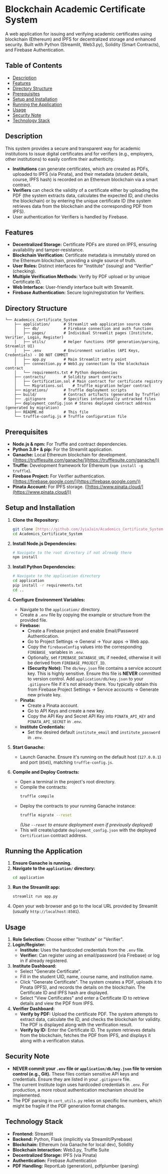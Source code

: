 # Blockchain Academic Certificate System

A web application for issuing and verifying academic certificates using blockchain (Ethereum) and IPFS for decentralized storage and enhanced security. Built with Python (Streamlit, Web3.py), Solidity (Smart Contracts), and Firebase Authentication.



## Table of Contents

*   [Description](#description)
*   [Features](#features)
*   [Directory Structure](#directory-structure)
*   [Prerequisites](#prerequisites)
*   [Setup and Installation](#setup-and-installation)
*   [Running the Application](#running-the-application)
*   [Usage](#usage)
*   [Security Note](#security-note)
*   [Technology Stack](#technology-stack)

## Description

This system provides a secure and transparent way for academic institutions to issue digital certificates and for verifiers (e.g., employers, other institutions) to easily confirm their authenticity.

*   **Institutions** can generate certificates, which are created as PDFs, uploaded to IPFS (via Pinata), and their metadata (student details, course, IPFS hash) is recorded on an Ethereum blockchain via a smart contract.
*   **Verifiers** can check the validity of a certificate either by uploading the PDF (the system extracts data, calculates the expected ID, and checks the blockchain) or by entering the unique certificate ID (the system retrieves data from the blockchain and the corresponding PDF from IPFS).
*   User authentication for Verifiers is handled by Firebase.

## Features

*   **Decentralized Storage:** Certificate PDFs are stored on IPFS, ensuring availability and tamper-resistance.
*   **Blockchain Verification:** Certificate metadata is immutably stored on the Ethereum blockchain, providing a single source of truth.
*   **User Roles:** Distinct interfaces for "Institute" (issuing) and "Verifier" (checking).
*   **Multiple Verification Methods:** Verify by PDF upload or by unique Certificate ID.
*   **Web Interface:** User-friendly interface built with Streamlit.
*   **Firebase Authentication:** Secure login/registration for Verifiers.

## Directory Structure
```
└── Academics_Certificate_System
    ├── application/      # Streamlit web application source code
    │   ├── db/           # Firebase connection and auth functions
    │   ├── pages/        # Individual Streamlit pages (Institute, Verifier, Login, Register)
    │   ├── utils/        # Helper functions (PDF generation/parsing, Streamlit UI)
    │   ├── .env          # Environment variables (API Keys, Credentials) - DO NOT COMMIT
    │   ├── app.py        # Main Streamlit entry point
    │   ├── connection.py # Web3.py connection to the blockchain contract
    │   └── requirements.txt # Python dependencies
    ├── contracts/        # Solidity smart contracts
    │   ├── Certification.sol # Main contract for certificate registry
    │   └── Migrations.sol    # Truffle migration helper contract
    ├── migrations/       # Truffle deployment scripts
    ├── build/            # Contract artifacts (generated by Truffle)
    ├── .gitignore        # Specifies intentionally untracked files
    ├── deployment_config.json # Stores deployed contract address (generated by migration)
    ├── README.md         # This file
    └── truffle-config.js # Truffle configuration file
```

## Prerequisites

*   **Node.js & npm:** For Truffle and contract dependencies.
*   **Python 3.8+ & pip:** For the Streamlit application.
*   **Ganache:** Local Ethereum blockchain for development. ([https://trufflesuite.com/ganache/](https://trufflesuite.com/ganache/))
*   **Truffle:** Development framework for Ethereum (`npm install -g truffle`).
*   **Firebase Project:** For Verifier authentication. ([https://firebase.google.com/](https://firebase.google.com/))
*   **Pinata Account:** For IPFS storage. ([https://www.pinata.cloud/](https://www.pinata.cloud/))

## Setup and Installation

1.  **Clone the Repository:**
    ```bash
    git clone [https://github.com/JyiaJain/Academics_Certificate_System/](https://github.com/JyiaJain/Academics_Certificate_System/)
    cd Academics_Certificate_System
    ```

2.  **Install Node.js Dependencies:**
    ```bash
    # Navigate to the root directory if not already there
    npm install
    ```

3.  **Install Python Dependencies:**
    ```bash
    # Navigate to the application directory
    cd application
    pip install -r requirements.txt
    cd ..
    ```

4.  **Configure Environment Variables:**
    *   Navigate to the `application/` directory.
    *   Create a `.env` file by copying the example or structure from the provided file.
    *   **Firebase:**
        *   Create a Firebase project and enable Email/Password Authentication.
        *   Go to Project Settings -> General -> Your apps -> Web app.
        *   Copy the `firebaseConfig` values into the corresponding `FIREBASE_` variables in `.env`.
        *   Optionally, set `FIREBASE_DATABASE_URL` if needed, otherwise it will be derived from `FIREBASE_PROJECT_ID`.
        *   **(Security Note):** The `db/key.json` file contains a service account key. This is highly sensitive. Ensure this file is **NEVER** committed to version control. Add `application/db/key.json` to your `.gitignore` file if it's not already there. You typically obtain this from Firebase Project Settings -> Service accounts -> Generate new private key.
    *   **Pinata:**
        *   Create a Pinata account.
        *   Go to API Keys and create a new key.
        *   Copy the API Key and Secret API Key into `PINATA_API_KEY` and `PINATA_API_SECRET` in `.env`.
    *   **Institute Credentials:**
        *   Set the desired default `institute_email` and `institute_password` in `.env`.

5.  **Start Ganache:**
    *   Launch Ganache. Ensure it's running on the default host (`127.0.0.1`) and port (`8545`), matching `truffle-config.js`.

6.  **Compile and Deploy Contracts:**
    *   Open a terminal in the project's root directory.
    *   Compile the contracts:
        ```bash
        truffle compile
        ```
    *   Deploy the contracts to your running Ganache instance:
        ```bash
        truffle migrate --reset
        ```
        *(Use `--reset` to ensure deployment even if previously deployed)*
    *   This will create/update `deployment_config.json` with the deployed `Certification` contract address.

## Running the Application

1.  **Ensure Ganache is running.**
2.  **Navigate to the `application/` directory:**
    ```bash
    cd application
    ```
3.  **Run the Streamlit app:**
    ```bash
    streamlit run app.py
    ```
4.  Open your web browser and go to the local URL provided by Streamlit (usually `http://localhost:8501`).

## Usage

1.  **Role Selection:** Choose either "Institute" or "Verifier".
2.  **Login/Register:**
    *   **Institute:** Uses the hardcoded credentials from the `.env` file.
    *   **Verifier:** Can register using an email/password (via Firebase) or log in if already registered.
3.  **Institute Dashboard:**
    *   Select "Generate Certificate".
    *   Fill in the student UID, name, course name, and institution name.
    *   Click "Generate Certificate". The system creates a PDF, uploads it to Pinata (IPFS), and records the details on the blockchain. The Certificate ID and IPFS hash are displayed.
    *   Select "View Certificates" and enter a Certificate ID to retrieve details and view the PDF from IPFS.
4.  **Verifier Dashboard:**
    *   **Verify by PDF:** Upload the certificate PDF. The system attempts to extract data, calculate the ID, and checks the blockchain for validity. The PDF is displayed along with the verification result.
    *   **Verify by ID:** Enter the Certificate ID. The system retrieves details from the blockchain, fetches the PDF from IPFS, and displays it along with a verification status.

## Security Note

*   **NEVER commit your `.env` file or `application/db/key.json` file to version control (e.g., Git).** These files contain sensitive API keys and credentials. Ensure they are listed in your `.gitignore` file.
*   The current Institute login uses hardcoded credentials in `.env`. For production, a more robust authentication mechanism should be implemented.
*   The PDF parsing in `cert_utils.py` relies on specific line numbers, which might be fragile if the PDF generation format changes.

## Technology Stack

*   **Frontend:** Streamlit
*   **Backend:** Python, Flask (implicitly via Streamlit/Pyrebase)
*   **Blockchain:** Ethereum (via Ganache for local dev), Solidity
*   **Blockchain Interaction:** Web3.py, Truffle Suite
*   **Decentralized Storage:** IPFS (via Pinata)
*   **Authentication:** Firebase Authentication
*   **PDF Handling:** ReportLab (generation), pdfplumber (parsing)
